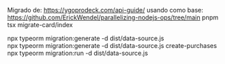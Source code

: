 Migrado de: https://ygoprodeck.com/api-guide/
usando como base:
https://github.com/ErickWendel/parallelizing-nodejs-ops/tree/main
pnpm tsx migrate-card/index

npx typeorm migration:generate -d dist/data-source.js  
npx typeorm migration:generate -d dist/data-source.js create-purchases 
npx typeorm migration:run -d dist/data-source.js
